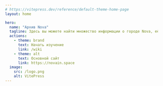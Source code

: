 ```yaml
---
# https://vitepress.dev/reference/default-theme-home-page
layout: home

hero:
  name: "Архив Nova"
  tagline: Здесь вы можете найти множество информации о городе Nova, её жителей, истории создания и так далее...
  actions:
    - theme: brand
      text: Начать изучение
      link: /wiki
    - theme: alt
      text: Основной сайт
      link: https://novain.space
  image:
    src: /logo.png
    alt: VitePress
---
```


